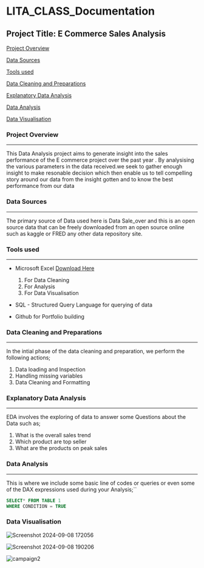 # LITA_CLASS_Documentation

## Project Title: E Commerce Sales Analysis

[Project Overview](project-overview)

[Data Sources](data-sources)

[Tools used](tools-used)

[Data Cleaning and Preparations](data-cleaning-preparations)

[Explanatory Data Analysis](explanatory-data-analysis)

[Data Analysis](data-analysis)

[Data Visualisation](data-visualisation)

### Project Overview
_ _ _
This Data Analysis project aims to generate insight into the sales performance of the E commerce project over the past year . By analysising the various parameters in the data received.we seek to gather enough insight to make resonable decision which then enable us to tell compelling story around our data from the insight gotten and to know the best performance from our data 

### Data Sources
- - -
The primary source of Data used here is Data Sale_over and this is an open source data that can be freely downloaded from an open source online such as kaggle or FRED any other data repository site.

### Tools used
- - -
- Microsoft Excel [Download Here](https://www.microsoft.com)
    1. For Data Cleaning
    2. For Analysis
    3. For Data Visualisation
      
- SQL - Structured Query Language for querying of data
- Github for Portfolio building

### Data Cleaning and Preparations
- - -
  In the intial phase of the data cleaning and preparation, we perform the following actions;
   1. Data loading and Inspection
   2. Handling missing variables
   3. Data Cleaning and Formatting

### Explanatory Data Analysis
- - -
  EDA involves the exploring of data to answer some Questions about the Data such as;
   1. What is the overall sales trend
   2. Which product are top seller
   3. What are the products on peak sales

### Data Analysis 
- - -
This is where we include some basic line of codes or queries or even some of the DAX expressions used during your Analysis;``

```SQL
SELECT* FROM TABLE 1
WHERE CONDITION = TRUE
```

### Data Visualisation
![Screenshot 2024-09-08 172056](https://github.com/user-attachments/assets/7f8702a3-124b-47d5-b38c-2d180bbe1dbc)

![Screenshot 2024-09-08 190206](https://github.com/user-attachments/assets/a9848504-082a-4867-9a68-6ed187d1cf7d)

![campaign2](https://github.com/user-attachments/assets/2061e01d-c83e-46cc-9c7e-42d6adce2d12)

